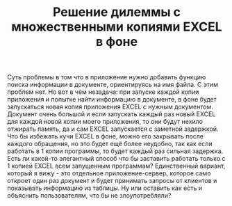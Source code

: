 ﻿---
title: "Решение дилеммы с множественными копиями EXCEL в фоне"
se.owner.user_id: 327692
se.owner.display_name: "corvered"
se.owner.link: "https://ru.stackoverflow.com/users/327692/corvered"
se.link: "https://ru.stackoverflow.com/questions/951768/%d0%a0%d0%b5%d1%88%d0%b5%d0%bd%d0%b8%d0%b5-%d0%b4%d0%b8%d0%bb%d0%b5%d0%bc%d0%bc%d1%8b-%d1%81-%d0%bc%d0%bd%d0%be%d0%b6%d0%b5%d1%81%d1%82%d0%b2%d0%b5%d0%bd%d0%bd%d1%8b%d0%bc%d0%b8-%d0%ba%d0%be%d0%bf%d0%b8%d1%8f%d0%bc%d0%b8-excel-%d0%b2-%d1%84%d0%be%d0%bd%d0%b5"
se.question_id: 951768
se.post_type: question
se.score: 0
---
<p>Суть проблемы в том что в приложение нужно добавить функцию поиска информации в документе, ориентируясь на имя файла. С этим проблем нет. Но вот в чём незадача: при запуске каждой копии приложения и попытке найти информацию в документе, в фоне будет запускаться новая копия приложения EXCEL с нужным документом. Документ очень большой и если запускать каждый раз новый EXCEL для каждой новой копии моего приложения, то они будут нехило отжирать память, да и сам EXCEL запускается с заметной задержкой. Что бы избежать кучи EXCEL в фоне, можно его закрывать после каждого обращения, но это будет ещё более неудобно, так как если работать в 1 копии программы, то будет каждый раз сильная задержка. Есть ли какой-то элегантный способ что бы заставить работать только с 1 копией EXCEL всем запущенным программам? Единственный вариант, который я вижу - это отдельное приложение-сервер, которое само откроет один раз документ и будет принимать запросы от клиентов и показывать информацию из таблицы. Ну или оставить как есть и объяснить пользователям, что бы не злоупотребляли?</p>
